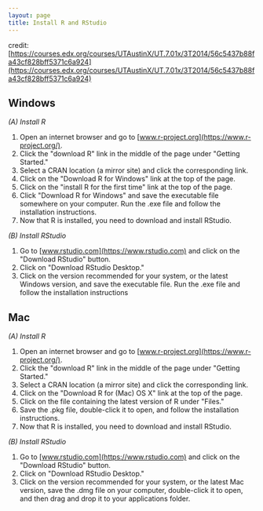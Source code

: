 ```yaml
---
layout: page
title: Install R and RStudio
---
```

credit: [https://courses.edx.org/courses/UTAustinX/UT.7.01x/3T2014/56c5437b88fa43cf828bff5371c6a924](https://courses.edx.org/courses/UTAustinX/UT.7.01x/3T2014/56c5437b88fa43cf828bff5371c6a924)

## Windows
*(A) Install R*
1.	Open an internet browser and go to [www.r-project.org](https://www.r-project.org/).
2.	Click the "download R" link in the middle of the page under "Getting Started."
3.	Select a CRAN location (a mirror site) and click the corresponding link.  
4.	Click on the "Download R for Windows" link at the top of the page.  
5.	Click on the "install R for the first time" link at the top of the page.
6.	Click "Download R for Windows" and save the executable file somewhere on your computer.  Run the .exe file and follow the installation instructions.  
7.	Now that R is installed, you need to download and install RStudio. 

*(B) Install RStudio*
1.	Go to [www.rstudio.com](https://www.rstudio.com) and click on the "Download RStudio" button.
2.	Click on "Download RStudio Desktop."
3.	Click on the version recommended for your system, or the latest Windows version, and save the executable file.  Run the .exe file and follow the installation instructions

## Mac
*(A) Install R*
1.	Open an internet browser and go to [www.r-project.org](https://www.r-project.org/).
2.	Click the "download R" link in the middle of the page under "Getting Started."
3.	Select a CRAN location (a mirror site) and click the corresponding link.
4.	Click on the "Download R for (Mac) OS X" link at the top of the page.
5.	Click on the file containing the latest version of R under "Files."
6.	Save the .pkg file, double-click it to open, and follow the installation instructions.
7.	Now that R is installed, you need to download and install RStudio.

*(B) Install RStudio*
1.	Go to [www.rstudio.com](https://www.rstudio.com) and click on the "Download RStudio" button.
2.	Click on "Download RStudio Desktop."
3.	Click on the version recommended for your system, or the latest Mac version, save the .dmg file on your computer, double-click it to open, and then drag and drop it to your applications folder.     
